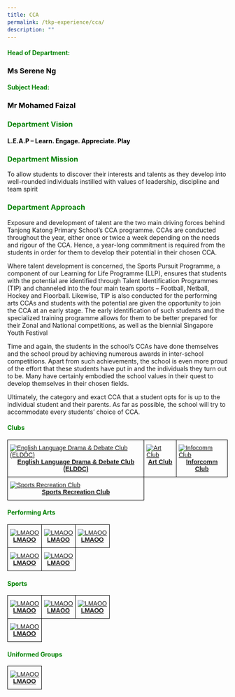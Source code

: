 ```yaml
---
title: CCA
permalink: /tkp-experience/cca/
description: ""
---
```

<h4 style="color:green">Head of Department:</h4>

<h3 style="color:black">Ms Serene Ng</h3>

<h4 style="color:green">Subject Head:</h4>

<h3 style="color:black">Mr Mohamed Faizal</h3>

<h3 style="color:green">Department Vision</h3>

<h4 style="color:black">L.E.A.P – Learn. Engage. Appreciate. Play</h4>

<h3 style="color:green">Department Mission</h3>

To allow students to discover their interests and talents as they develop into well-rounded individuals instilled with values of leadership, discipline and team spirit

<h3 style="color:green">Department Approach</h3>

Exposure and development of talent are the two main driving forces behind Tanjong Katong Primary School’s CCA programme. CCAs are conducted throughout the year, either once or twice a week depending on the needs and rigour of the CCA. Hence, a year-long commitment is required from the students in order for them to develop their potential in their chosen CCA.

  

Where talent development is concerned, the Sports Pursuit Programme, a component of our Learning for Life Programme (LLP), ensures that students with the potential are identified through Talent Identification Programmes (TIP) and channeled into the four main team sports – Football, Netball, Hockey and Floorball. Likewise, TIP is also conducted for the performing arts CCAs and students with the potential are given the opportunity to join the CCA at an early stage. The early identification of such students and the specialized training programme allows for them to be better prepared for their Zonal and National competitions, as well as the biennial Singapore Youth Festival

  

Time and again, the students in the school’s CCAs have done themselves and the school proud by achieving numerous awards in inter-school competitions. Apart from such achievements, the school is even more proud of the effort that these students have put in and the individuals they turn out to be. Many have certainly embodied the school values in their quest to develop themselves in their chosen fields.

  

Ultimately, the category and exact CCA that a student opts for is up to the individual student and their parents. As far as possible, the school will try to accommodate every students’ choice of CCA.

<h4 style="color:green">Clubs</h4>

<style type="text/css">
.tg  {border-collapse:collapse;border-spacing:0;}
.tg td{border-color:black;border-style:solid;border-width:1px;font-family:Arial, sans-serif;font-size:14px;
  overflow:hidden;padding:10px 5px;word-break:normal;}
.tg th{border-color:black;border-style:solid;border-width:1px;font-family:Arial, sans-serif;font-size:14px;
  font-weight:normal;overflow:hidden;padding:10px 5px;word-break:normal;}
.tg .tg-0lax{text-align:left;vertical-align:top}
</style>
<table class="tg">
<thead>
  <tr>
    <td class="tg-0lax"><a href="/tkp-experience/cca/clubs/english-language-drama-n-debate-club-elddc/"><img src="![](/images/ELDDC.jpeg)" alt="English Language Drama & Debate Club (ELDDC)" width="400" height="300"></a><a href="/tkp-experience/cca/clubs/english-language-drama-n-debate-club-elddc/"><div align="center"><strong>English Language Drama & Debate Club (ELDDC)</strong></div></a></td>
    <td class="tg-0lax"><a href="/tkp-experience/cca/clubs/art-club/"><img src="![](/images/Art-Club.jpeg)" alt="Art Club" width="400" height="300"></a><a href="/tkp-experience/cca/clubs/art-club/"><div align="center"><strong>Art Club</strong></div></a></td>
    <td class="tg-0lax"><a href="/tkp-experience/cca/clubs/infocomm-club/"><img src="![](/images/Infocomm.jpeg)" alt="Infocomm Club" width="400" height="300"></a><a href="/tkp-experience/cca/clubs/infocomm-club/"><div align="center"><strong>Inforcomm Club</strong></div></a></td>
  </tr>
	 <tr>
    <td class="tg-0lax"><a href="/tkp-experience/cca/clubs/sports-recreation-club/"><img src="![](/images/SRC.jpeg)" alt="Sports Recreation Club" width="400" height="300"></a><a href="/tkp-experience/cca/clubs/sports-recreation-club/"><div align="center"><strong>Sports Recreation Club</strong></div></a></td>
  </tr>
</thead>
</table>

<h4 style="color:green">Performing Arts</h4>

<style type="text/css">
.tg  {border-collapse:collapse;border-spacing:0;}
.tg td{border-color:black;border-style:solid;border-width:1px;font-family:Arial, sans-serif;font-size:14px;
  overflow:hidden;padding:10px 5px;word-break:normal;}
.tg th{border-color:black;border-style:solid;border-width:1px;font-family:Arial, sans-serif;font-size:14px;
  font-weight:normal;overflow:hidden;padding:10px 5px;word-break:normal;}
.tg .tg-0lax{text-align:left;vertical-align:top}
</style>
<table class="tg">
<thead>
  <tr>
    <td class="tg-0lax"><a href="LMAOO"><img src="LMAOO" alt="LMAOO" width="400" height="300"></a><a href="LMAOO"><div align="center"><strong>LMAOO</strong></div></a></td>
    <td class="tg-0lax"><a href="LMAOO"><img src="LMAOO" alt="LMAOO" width="400" height="300"></a><a href="LMAOO"><div align="center"><strong>LMAOO</strong></div></a></td>
    <td class="tg-0lax"><a href="LMAOO"><img src="LMAOO" alt="LMAOO" width="400" height="300"></a><a href="LMAOO"><div align="center"><strong>LMAOO</strong></div></a></td>
  </tr>
	 <tr>
    <td class="tg-0lax"><a href="LMAOO"><img src="LMAOO" alt="LMAOO" width="400" height="300"></a><a href="LMAOO"><div align="center"><strong>LMAOO</strong></div></a></td>
		 <td class="tg-0lax"><a href="LMAOO"><img src="LMAOO" alt="LMAOO" width="400" height="300"></a><a href="LMAOO"><div align="center"><strong>LMAOO</strong></div></a></td>
  </tr>
</thead>
</table>

<h4 style="color:green">Sports</h4>

<style type="text/css">
.tg  {border-collapse:collapse;border-spacing:0;}
.tg td{border-color:black;border-style:solid;border-width:1px;font-family:Arial, sans-serif;font-size:14px;
  overflow:hidden;padding:10px 5px;word-break:normal;}
.tg th{border-color:black;border-style:solid;border-width:1px;font-family:Arial, sans-serif;font-size:14px;
  font-weight:normal;overflow:hidden;padding:10px 5px;word-break:normal;}
.tg .tg-0lax{text-align:left;vertical-align:top}
</style>
<table class="tg">
<thead>
  <tr>
    <td class="tg-0lax"><a href="LMAOO"><img src="LMAOO" alt="LMAOO" width="400" height="300"></a><a href="LMAOO"><div align="center"><strong>LMAOO</strong></div></a></td>
    <td class="tg-0lax"><a href="LMAOO"><img src="LMAOO" alt="LMAOO" width="400" height="300"></a><a href="LMAOO"><div align="center"><strong>LMAOO</strong></div></a></td>
    <td class="tg-0lax"><a href="LMAOO"><img src="LMAOO" alt="LMAOO" width="400" height="300"></a><a href="LMAOO"><div align="center"><strong>LMAOO</strong></div></a></td>
  </tr>
	 <tr>
    <td class="tg-0lax"><a href="LMAOO"><img src="LMAOO" alt="LMAOO" width="400" height="300"></a><a href="LMAOO"><div align="center"><strong>LMAOO</strong></div></a></td>
  </tr>
</thead>
</table>

<h4 style="color:green">Uniformed Groups</h4>

<style type="text/css">
.tg  {border-collapse:collapse;border-spacing:0;}
.tg td{border-color:black;border-style:solid;border-width:1px;font-family:Arial, sans-serif;font-size:14px;
  overflow:hidden;padding:10px 5px;word-break:normal;}
.tg th{border-color:black;border-style:solid;border-width:1px;font-family:Arial, sans-serif;font-size:14px;
  font-weight:normal;overflow:hidden;padding:10px 5px;word-break:normal;}
.tg .tg-0lax{text-align:left;vertical-align:top}
</style>
<table class="tg">
<thead>
  <tr>
    <td class="tg-0lax"><a href="LMAOO"><img src="LMAOO" alt="LMAOO" width="400" height="300"></a><a href="LMAOO"><div align="center"><strong>LMAOO</strong></div></a></td>
</thead>
</table>